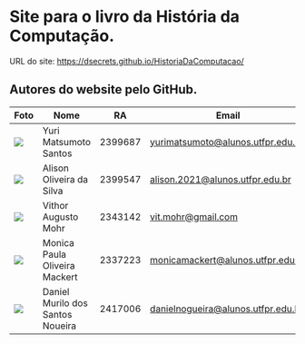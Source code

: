 
# Site para o livro da História da Computação.

URL do site: https://dsecrets.github.io/HistoriaDaComputacao/

## Autores do website pelo GitHub.

| Foto | Nome | RA | Email |
| ------ | ---- | -------- | ----- |
| ![](https://i.imgur.com/vPAIs0A.jpg?width=400)  | Yuri Matsumoto Santos  |  2399687| yurimatsumoto@alunos.utfpr.edu.br
| ![](https://i.imgur.com/cmOzji6.jpg?width=400)  | Alison Oliveira da Silva  |  2399547  | alison.2021@alunos.utfpr.edu.br
| ![](https://i.imgur.com/8iWHdZP.png?width=400)  | Vithor Augusto Mohr | 2343142 | vit.mohr@gmail.com
| ![](https://i.imgur.com/X3zlxSS.jpg?width=400)  | Monica Paula Oliveira Mackert  | 2337223  | monicamackert@alunos.utfpr.edu.br
| ![](https://i.imgur.com/H7GEyhm.jpg?width=400)  | Daniel Murilo dos Santos Noueira| 2417006 | danielnogueira@alunos.utfpr.edu.br
